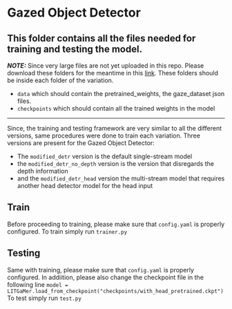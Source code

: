 # Gazed Object Detector
This folder contains all the files needed for training and testing the model.
-----
**_NOTE:_** Since very large files are not yet uploaded in this repo. Please download these folders for the meantime in this [link](). These folders should be inside each folder of the variation.
- `data` which should contain the pretrained_weights, the gaze_dataset json files.
- `checkpoints` which should contain all the trained weights in the model
-----
Since, the training and testing framework are very similar to all the different versions, same procedures were done to train each variation. Three versions are present for the Gazed Object Detector:
- The `modified_detr` version is the default single-stream model
- the `modified_detr_no_depth` version is the version that disregards the depth information
- and the `modified_detr_head` version the multi-stream model that requires another head detector model for the head input
## Train
Before proceeding to training, please make sure that `config.yaml` is properly configured. To train simply run
```trainer.py```
## Testing
Same with training, please make sure that `config.yaml` is properly configured. In addiition, please also change the checkpoint file in the following line
```model = LITGaMer.load_from_checkpoint("checkpoints/with_head_pretrained.ckpt")```
To test simply run
```test.py```
